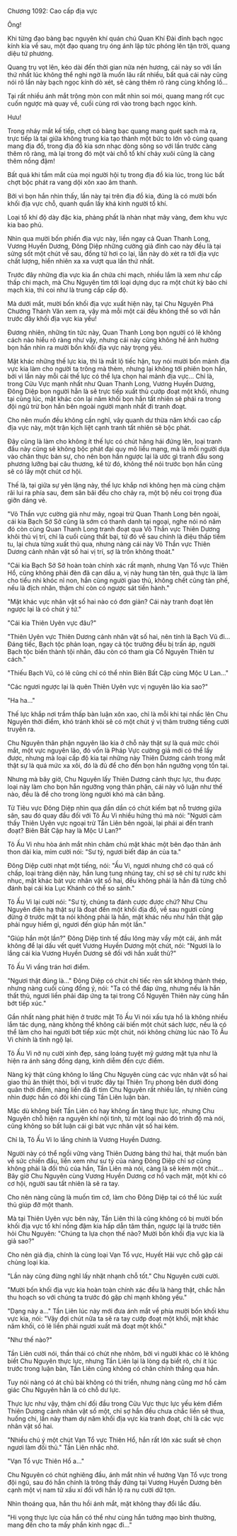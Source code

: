 




Chương 1092: Cao cấp địa vực


Ông!

Khi từng đạo bàng bạc nguyên khí quán chú Quan Khí Đài đỉnh bạch ngọc kính kia về sau, một đạo quang trụ óng ánh lập tức phóng lên tận trời, quang diệu tứ phương.

Quang trụ vọt lên, kéo dài đến thời gian nửa nén hương, cái này so với lần thứ nhất lúc không thể nghi ngờ là muốn lâu rất nhiều, bất quá cái này cũng nói rõ lần này bạch ngọc kính dò xét, sẽ càng thêm rõ ràng cùng khổng lồ...

Tại rất nhiều ánh mắt trông mòn con mắt nhìn soi mói, quang mang rốt cục cuốn ngược mà quay về, cuối cùng rơi vào trong bạch ngọc kính.

Hưu!

Trong nháy mắt kế tiếp, chợt có bàng bạc quang mang quét sạch mà ra, trực tiếp là tại giữa không trung kia tạo thành một bức to lớn vô cùng quang mang địa đồ, trong địa đồ kia sơn nhạc dòng sông so với lần trước càng thêm rõ ràng, mà lại trong đó một vài chỗ tổ khí chảy xuôi cũng là càng thêm nồng đậm!

Bất quá khi tầm mắt của mọi người hội tụ trong địa đồ kia lúc, trong lúc bất chợt bộc phát ra vang dội xôn xao âm thanh.

Bởi vì bọn hắn nhìn thấy, lần này tại trên địa đồ kia, đúng là có mười bốn khối địa vực chỗ, quanh quẩn lấy khá kinh người tổ khí.

Loại tổ khí độ dày đặc kia, phảng phất là nhàn nhạt mây vàng, đem khu vực kia bao phủ.

Nhìn qua mười bốn phiến địa vực này, liền ngay cả Quan Thanh Long, Vương Huyền Dương, Đông Diệp những cường giả đỉnh cao này đều là tại sửng sốt một chút về sau, đồng tử hơi co lại, lần này dò xét ra tới địa vực chất lượng, hiển nhiên xa xa vượt qua lần thứ nhất.

Trước đây những địa vực kia ẩn chứa chi mạch, nhiều lắm là xem như cấp thấp chi mạch, mà Chu Nguyên tìm tới loại dựng dục ra một chút kỳ bảo chi mạch kia, thì coi như là trung cấp cấp độ.

Mà dưới mắt, mười bốn khối địa vực xuất hiện này, tại Chu Nguyên Phá Chướng Thánh Văn xem ra, vậy mà mỗi một cái đều không thể so với hắn trước đây khối địa vực kia yếu!

Đương nhiên, những tin tức này, Quan Thanh Long bọn người có lẽ không cách nào hiểu rõ ràng như vậy, nhưng cái này cũng không hề ảnh hưởng bọn hắn nhìn ra mười bốn khối địa vực này trọng yếu.

Mặt khác những thế lực kia, thì là mắt lộ tiếc hận, tuy nói mười bốn mảnh địa vực kia làm cho người ta trông mà thèm, nhưng lại không tới phiên bọn hắn, bởi vì lần này mỗi cái thế lực có thể lựa chọn hai mảnh địa vực... Chỉ là, trong Cửu Vực mạnh nhất như Quan Thanh Long, Vương Huyền Dương, Đông Diệp bọn người hẳn là sẽ trực tiếp xuất thủ cướp đoạt một khối, nhưng tại cùng lúc, mặt khác còn lại năm khối bọn hắn tất nhiên sẽ phái ra trong đội ngũ trừ bọn hắn bên ngoài người mạnh nhất đi tranh đoạt.

Cho nên muốn đều không cần nghĩ, vây quanh dư thừa năm khối cao cấp địa vực này, một trận kịch liệt cạnh tranh tất nhiên sẽ bộc phát.

Đây cũng là làm cho không ít thế lực có chút hăng hái đứng lên, loại tranh đấu này cũng sẽ không bộc phát đại quy mô liều mạng, mà là mỗi người dựa vào chân thực bản sự, cho nên bọn hắn ngược lại là ước gì tranh đấu song phương lưỡng bại câu thương, kể từ đó, không thể nói trước bọn hắn cũng sẽ có lấy một chút cơ hội.

Thế là, tại giữa sự yên lặng này, thế lực khắp nơi không hẹn mà cùng chậm rãi lui ra phía sau, đem sân bãi đều cho chảy ra, một bộ nếu coi trọng đùa giỡn dáng vẻ.

"Võ Thần vực cường giả như mây, ngoại trừ Quan Thanh Long bên ngoài, cái kia Bạch Sở Sở cũng là sớm có thanh danh tại ngoại, nghe nói nó năm đó còn cùng Quan Thanh Long tranh đoạt qua Võ Thần vực Thiên Dương khôi thủ vị trí, chỉ là cuối cùng thất bại, từ đó về sau chính là điệu thấp tiềm tu, lại chưa từng xuất thủ qua, nhưng nàng cái này Võ Thần vực Thiên Dương cảnh nhân vật số hai vị trí, sợ là trốn không thoát."

"Cái kia Bạch Sở Sở hoàn toàn chính xác rất mạnh, nhưng Vạn Tổ vực Thiên Hổ, cũng không phải đèn đã cạn dầu a, vị này hung tàn tên, quả thực là làm cho tiểu nhi khóc nỉ non, hắn cùng người giao thủ, không chết cũng tàn phế, nếu là địch nhân, thậm chí còn có ngược sát tiến hành."

"Mặt khác vực nhân vật số hai nào có đơn giản? Cái này tranh đoạt lên ngược lại là có chút ý tứ."

"Cái kia Thiên Uyên vực đâu?"

"Thiên Uyên vực Thiên Dương cảnh nhân vật số hai, nên tính là Bạch Vũ đi... Đáng tiếc, Bạch tộc phản loạn, ngay cả tộc trưởng đều bị trấn áp, người Bạch tộc biến thành tội nhân, đâu còn có tham gia Cổ Nguyên Thiên tư cách."

"Thiếu Bạch Vũ, có lẽ cũng chỉ có thể nhìn Biên Bất Cập cùng Mộc U Lan..."

"Các ngươi ngược lại là quên Thiên Uyên vực vị nguyên lão kia sao?"

"Ha ha..."

Thế lực khắp nơi trầm thấp bàn luận xôn xao, chỉ là mỗi khi tại nhấc lên Chu Nguyên thời điểm, khó tránh khỏi sẽ có một chút ý vị thâm trường tiếng cười truyền ra.

Chu Nguyên thân phận nguyên lão kia ở chỗ này thật sự là quá mức chói mắt, một vực nguyên lão, đó vốn là Pháp Vực cường giả mới có thể lấy được, nhưng mà loại cấp độ kia tại những này Thiên Dương cảnh trong mắt thật sự là quá mức xa xôi, đó là đủ để cho đến bọn hắn ngưỡng vọng tồn tại.

Nhưng mà bây giờ, Chu Nguyên lấy Thiên Dương cảnh thực lực, thu được loại này làm cho bọn hắn ngưỡng vọng thân phận, cái này vô luận như thế nào, đều là để cho trong lòng người khó mà cân bằng.

Tử Tiêu vực Đông Diệp nhìn qua dần dần có chút kiếm bạt nỗ trương giữa sân, sau đó quay đầu đối với Tô Ấu Vi nhiều hứng thú mà nói: "Ngươi cảm thấy Thiên Uyên vực ngoại trừ Tần Liên bên ngoài, lại phái ai đến tranh đoạt? Biên Bất Cập hay là Mộc U Lan?"

Tô Ấu Vi nhu hòa ánh mắt nhìn chăm chú mặt khác một bên đạo thân ảnh thon dài kia, mỉm cười nói: "Sư tỷ, ngươi biết đáp án của ta."

Đông Diệp cười nhạt một tiếng, nói: "Ấu Vi, ngươi nhưng chớ có quá cố chấp, loại tràng diện này, hắn lung tung nhúng tay, chỉ sợ sẽ chỉ tự rước khi nhục, mặt khác bát vực nhân vật số hai, đều không phải là hắn đã từng chỗ đánh bại cái kia Lục Khánh có thể so sánh."

Tô Ấu Vi lại cười nói: "Sư tỷ, chúng ta đánh cược được chứ? Như Chu Nguyên điện hạ thật sự là đoạt đến một khối địa đồ, về sau ngươi cũng đừng ở trước mặt ta nói không phải là hắn, mặt khác nếu như hắn thật gặp phải nguy hiểm gì, ngươi đến giúp hắn một lần."

"Giúp hắn một lần?" Đông Diệp tinh tế đầu lông mày vẩy một cái, ánh mắt không để lại dấu vết quét Vương Huyền Dương một chút, nói: "Ngươi là lo lắng cái kia Vương Huyền Dương sẽ đối với hắn xuất thủ?"

Tô Ấu Vi vầng trán hơi điểm.

"Ngươi thật đúng là..." Đông Diệp có chút chỉ tiếc rèn sắt không thành thép, nhưng nàng cuối cùng đồng ý, nói: "Ta có thể đáp ứng, nhưng nếu là hắn thất thủ, ngươi liền phải đáp ứng ta tại trong Cổ Nguyên Thiên này cùng hắn bớt tiếp xúc."

Gần nhất nàng phát hiện ở trước mặt Tô Ấu Vi nói xấu tựa hồ là không nhiều lắm tác dụng, nàng không thể không cải biến một chút sách lược, nếu là có thể làm cho hai người bớt tiếp xúc một chút, nói không chừng lúc nào Tô Ấu Vi chính là tỉnh ngộ lại.

Tô Ấu Vi nở nụ cười xinh đẹp, sáng loáng tuyệt mỹ gương mặt tựa như là hiện ra ánh sáng đồng dạng, kinh diễm đến cực điểm.

Nàng kỳ thật cũng không lo lắng Chu Nguyên cùng các vực nhân vật số hai giao thủ ăn thiệt thòi, bởi vì trước đây tại Thiên Trụ phong bên dưới đóng quân thời điểm, nàng liền đã đi tìm Chu Nguyên rất nhiều lần, tự nhiên cũng nhìn được hắn có đôi khi cùng Tần Liên luận bàn.

Mặc dù không biết Tần Liên có hay không ẩn tàng thực lực, nhưng Chu Nguyên chỗ hiện ra nguyên khí nội tình, từ một loại nào đó trình độ mà nói, cũng không so bất luận cái gì bát vực nhân vật số hai kém.

Chỉ là, Tô Ấu Vi lo lắng chính là Vương Huyền Dương.

Người này có thể ngồi vững vàng Thiên Dương bảng thứ hai, thật muốn bàn về sức chiến đấu, liền xem như sư tỷ của nàng Đông Diệp chỉ sợ cũng không phải là đối thủ của hắn, Tần Liên mà nói, càng là sẽ kém một chút... Bây giờ Chu Nguyên cùng Vương Huyền Dương cơ hồ vạch mặt, một khi có cơ hội, người sau tất nhiên là sẽ ra tay.

Cho nên nàng cũng là muốn tìm cớ, làm cho Đông Diệp tại có thể lúc xuất thủ giúp đỡ một thanh.

Mà tại Thiên Uyên vực bên này, Tần Liên thì là cũng không có bị mười bốn khối địa vực tổ khí nồng đậm kia hấp dẫn tâm thần, ngược lại là trước tiên hỏi Chu Nguyên: "Chúng ta lựa chọn thế nào? Mười bốn khối địa vực kia là giả sao?"

Cho nên giả địa, chính là cùng loại Vạn Tổ vực, Huyết Hải vực chỗ gặp cái chủng loại kia.

"Lần này cũng đừng nghĩ lấy nhặt nhạnh chỗ tốt." Chu Nguyên cười cười.

"Mười bốn khối địa vực kia hoàn toàn chính xác đều là hàng thật, chắc hẳn thu hoạch so với chúng ta trước đó gặp chỉ mạnh không yếu."

"Dạng này a..." Tần Liên lúc này mới đưa ánh mắt về phía mười bốn khối khu vực kia, nói: "Vậy đợi chút nữa ta sẽ ra tay cướp đoạt một khối, mặt khác năm khối, có lẽ liền phải ngươi xuất mã đoạt một khối."

"Như thế nào?"

Tần Liên cười nói, thần thái có chút nhẹ nhõm, bởi vì người khác có lẽ không biết Chu Nguyên thực lực, nhưng Tần Liên lại là lòng dạ biết rõ, chí ít lúc trước trong luận bàn, Tần Liên cũng không có chân chính thắng qua hắn.

Tuy nói nàng có át chủ bài không có thi triển, nhưng nàng cũng mơ hồ cảm giác Chu Nguyên hẳn là có chỗ dư lực.

Thực lực như vậy, thậm chí đối đầu trong Cửu Vực thực lực yếu kém điểm Thiên Dương cảnh nhân vật số một, chỉ sợ hắn đều chưa chắc liền sẽ thua, huống chi, lần này tham dự năm khối địa vực kia tranh đoạt, chỉ là các vực nhân vật số hai.

"Nhiều chú ý một chút Vạn Tổ vực Thiên Hổ, hắn rất lớn xác suất sẽ chọn ngươi làm đối thủ." Tần Liên nhắc nhở.

"Vạn Tổ vực Thiên Hổ a..."

Chu Nguyên có chút nghiêng đầu, ánh mắt nhìn về hướng Vạn Tổ vực trong đội ngũ, sau đó hắn chính là trông thấy đứng tại Vương Huyền Dương bên cạnh một vị nam tử xấu xí đối với hắn lộ ra nụ cười dữ tợn.

Nhìn thoáng qua, hắn thu hồi ánh mắt, mặt không thay đổi lắc đầu.

"Hi vọng thực lực của hắn có thể như cùng hắn tướng mạo bình thường, mang đến cho ta mấy phần kinh ngạc đi..."




